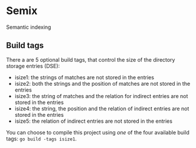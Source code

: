 # Semix
Semantic indexing

## Build tags
There a are 5 optional build tags, that control the size of the
directory storage entries (DSE):

 * isize1: the strings of matches are not stored in the entries
 * isize2: both the strings and the position of matches are not stored in the entries
 * isize3: the string of matches and the relation for indirect entries are not stored in the entries
 * isize4: the string, the position and the relation of indirect entries are not stored in the entries
 * isize5: the relation of indirect entries are not stored in the entries

You can choose to compile this project using *one* of
the four available build tags: `go build -tags isize1`.

